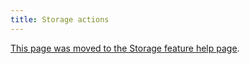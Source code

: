 ```yaml
---
title: Storage actions
---
```


[This page was moved to the Storage feature help page](../all-features/storage).
